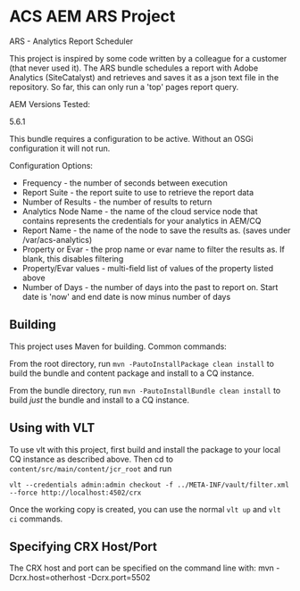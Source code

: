 ACS AEM ARS Project
========
ARS - Analytics Report Scheduler

This project is inspired by some code written by a colleague for a customer (that never used it). The ARS bundle schedules
a report with Adobe Analytics (SiteCatalyst) and retrieves and saves it as a json text file in the repository. So far,
this can only run a 'top' pages report query.

AEM Versions Tested:

5.6.1

This bundle requires a configuration to be active. Without an OSGi configuration it will not run.

Configuration Options:

- Frequency - the number of seconds between execution
- Report Suite - the report suite to use to retrieve the report data
- Number of Results - the number of results to return
- Analytics Node Name - the name of the cloud service node that contains represents the credentials for your analytics in AEM/CQ
- Report Name - the name of the node to save the results as. (saves under /var/acs-analytics)
- Property or Evar - the prop name or evar name to filter the results as. If blank, this disables filtering
- Property/Evar values - multi-field list of values of the property listed above
- Number of Days - the number of days into the past to report on. Start date is 'now' and end date is now minus number of days

Building
--------

This project uses Maven for building. Common commands:

From the root directory, run ``mvn -PautoInstallPackage clean install`` to build the bundle and content package and install to a CQ instance.

From the bundle directory, run ``mvn -PautoInstallBundle clean install`` to build *just* the bundle and install to a CQ instance.

Using with VLT
--------------

To use vlt with this project, first build and install the package to your local CQ instance as described above. Then cd to `content/src/main/content/jcr_root` and run

    vlt --credentials admin:admin checkout -f ../META-INF/vault/filter.xml --force http://localhost:4502/crx

Once the working copy is created, you can use the normal ``vlt up`` and ``vlt ci`` commands.

Specifying CRX Host/Port
------------------------

The CRX host and port can be specified on the command line with:
mvn -Dcrx.host=otherhost -Dcrx.port=5502 <goals>


